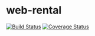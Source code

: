 # web-rental
[![Build Status](https://secure.travis-ci.org/grotger/web-rental.png?branch=master)](https://travis-ci.org/grotger/web-rental)
[![Coverage Status](https://coveralls.io/repos/grotger/web-rental/badge.svg?branch=master)](https://coveralls.io/r/grotger/web-rental/?branch=master)
